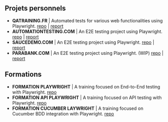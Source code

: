 ## Projets personnels
-  <b>QATRAINING.FR</b>         | Automated tests for various web functionalities using Playwright. [repo](https://github.com/thomasprz/qatraining-project) | [report](https://thomasprz.github.io/qatraining-project/playwright-report/index.html)
-  <b>AUTOMATIONTESTING.COM</b> | An E2E testing project using Playwright.    [repo](https://github.com/thomasprz/E2E_automationexercise.com) | [report](https://thomasprz.github.io/E2E_automationexercise.com/)
-  <b>SAUCEDEMO.COM</b>         | An E2E testing project using Playwright.    [repo](https://github.com/thomasprz/saucedemo.com) | [report](https://thomasprz.github.io/saucedemo.com/)
-  <b>PARABANK.COM</b>          | An E2E testing project using Playwright. (WIP)   [repo](https://github.com/thomasprz/parabank) | [report]()


## Formations
-  <b>FORMATION PLAYWRIGHT</b>          | A training focused on End-to-End testing with Playwright.  [repo](https://github.com/thomasprz/formation-playwright-udemy)
-  <b>FORMATION API PLAYWRIGHT</b>         | A training focused on API testing with Playwright.    [repo](https://github.com/thomasprz/formation-playwrightAPI)
-  <b>FORMATION CUCUMBER LAYWRIGHT</b>          | A training focused on Cucumber BDD integration with Playwright.     [repo](https://github.com/thomasprz/formation-playwrightCucumber)
